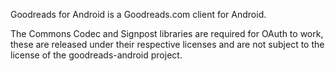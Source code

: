 Goodreads for Android is a Goodreads.com client for Android.

The Commons Codec and Signpost libraries are required for OAuth to work, these are released under their respective licenses and are not subject to the license of the goodreads-android project.